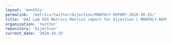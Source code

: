 ```yaml
---
layout: 'monthly'
permalink: '/metrics/twitter/bijection/MONTHLY-REPORT-2019-10-25/'
title: 'DAI Lab OSS Metrics Metrics report for bijection | MONTHLY-REPORT-2019-10-25'
organization: 'twitter'
repository: 'bijection'
current_date: '2019-10-25'
---
```

